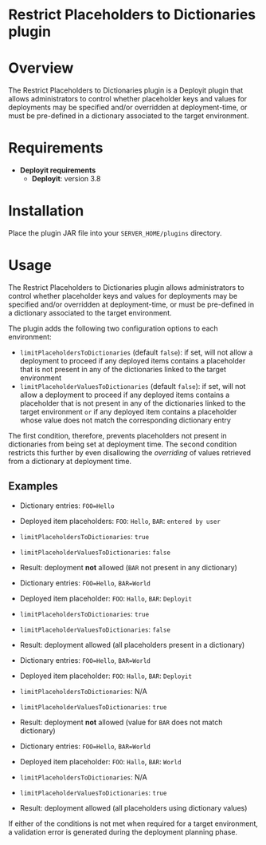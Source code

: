 # Restrict Placeholders to Dictionaries plugin

# Overview #

The Restrict Placeholders to Dictionaries plugin is a Deployit plugin that allows administrators to control whether placeholder keys and values for deployments may be specified and/or overridden at deployment-time, or must be pre-defined in a dictionary associated to the target environment.

# Requirements #

* **Deployit requirements**
  * **Deployit**: version 3.8

# Installation #

Place the plugin JAR file into your `SERVER_HOME/plugins` directory.

# Usage

The Restrict Placeholders to Dictionaries plugin allows administrators to control whether placeholder keys and values for deployments may be specified and/or overridden at deployment-time, or must be pre-defined in a dictionary associated to the target environment.

The plugin adds the following two configuration options to each environment:

* `limitPlaceholdersToDictionaries` (default `false`): if set, will not allow a deployment to proceed if any deployed items contains a placeholder that is not present in any of the dictionaries linked to the target environment
* `limitPlaceholderValuesToDictionaries` (default `false`): if set, will not allow a deployment to proceed if any deployed items contains a placeholder that is not present in any of the dictionaries linked to the target environment `or` if any deployed item contains a placeholder whose value does not match the corresponding dictionary entry

The first condition, therefore, prevents placeholders not present in dictionaries from being set at deployment time. The second condition restricts this further by even disallowing the _overriding_ of values retrieved from a dictionary at deployment time.

## Examples

* Dictionary entries: `FOO=Hello`
* Deployed item placeholders: `FOO`: `Hello`, `BAR`: `entered by user`
* `limitPlaceholdersToDictionaries`: `true`
* `limitPlaceholderValuesToDictionaries`: `false`
* Result: deployment **not** allowed (`BAR` not present in any dictionary)

* Dictionary entries: `FOO=Hello`, `BAR=World`
* Deployed item placeholder: `FOO`: `Hallo`, `BAR`: `Deployit`
* `limitPlaceholdersToDictionaries`: `true`
* `limitPlaceholderValuesToDictionaries`: `false`
* Result: deployment allowed (all placeholders present in a dictionary)

* Dictionary entries: `FOO=Hello`, `BAR=World`
* Deployed item placeholder: `FOO`: `Hallo`, `BAR`: `Deployit`
* `limitPlaceholdersToDictionaries`: N/A
* `limitPlaceholderValuesToDictionaries`: `true`
* Result: deployment **not** allowed (value for `BAR` does not match dictionary)

* Dictionary entries: `FOO=Hello`, `BAR=World`
* Deployed item placeholder: `FOO`: `Hallo`, `BAR`: `World`
* `limitPlaceholdersToDictionaries`: N/A
* `limitPlaceholderValuesToDictionaries`: `true`
* Result: deployment allowed (all placeholders using dictionary values)

If either of the conditions is not met when required for a target environment, a validation error is generated during the deployment planning phase.